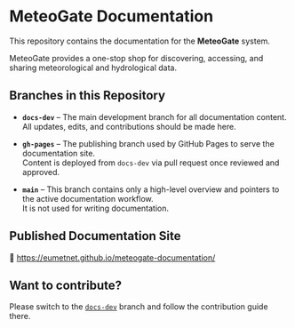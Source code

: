 # MeteoGate Documentation

This repository contains the documentation for the **MeteoGate** system.

MeteoGate provides a one-stop shop for discovering, accessing, and sharing meteorological and hydrological data.

## Branches in this Repository

- **`docs-dev`** – The main development branch for all documentation content.  
  All updates, edits, and contributions should be made here.

- **`gh-pages`** – The publishing branch used by GitHub Pages to serve the documentation site.  
  Content is deployed from `docs-dev` via pull request once reviewed and approved.

- **`main`** – This branch contains only a high-level overview and pointers to the active documentation workflow.  
  It is not used for writing documentation.

## Published Documentation Site

🔗 https://eumetnet.github.io/meteogate-documentation/

## Want to contribute?

Please switch to the [`docs-dev`](https://github.com/eumetnet/meteogate-documentation/tree/docs-dev) branch and follow the contribution guide there.
